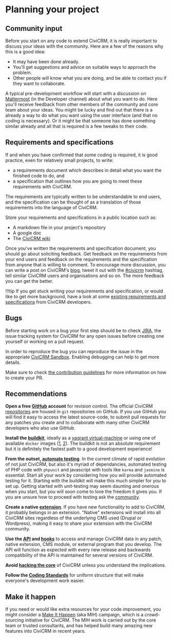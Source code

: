 # Planning your project

## Community input

Before you start on any code to extend CiviCRM, it is really important to discuss your ideas with the community. Here are a few of the reasons why this is a good idea:

-   It may have been done already.
-   You'll get suggestions and advice on suitable ways to approach the problem.
-   Other people will know what you are doing, and be able to contact you if they want to collaborate.

A typical pre-development workflow will start with a discussion on [Mattermost](https://chat.civicrm.org/) (in the Developer channel) about what you want to do. Here you'll receive feedback from other members of the community and core team about your ideas. You might be lucky and find out that there is a already a way to do what you want using the user interface (and that no coding is necessary). Or it might be that someone has done something similar already and all that is required is a few tweaks to their code.

## Requirements and specifications

If and when you have confirmed that some coding is required, it is good practice, even for relatively small projects, to write:

-   a requirements document which describes in detail what you want the finished code to do, and
-   a specification that outlines how you are going to meet these requirements with CiviCRM.

The requirements are typically written to be understandable to end users, and the specification can be thought of as a translation of those requirements into the language of CiviCRM. 

Store your requirements and specifications in a public location such as:

* A markdown file in your project's repository
* A google doc 
* The [CiviCRM wiki](http://wiki.civicrm.org/confluence/display/CRM/CiviCRM+Wiki)

Once you've written the requirements and specification document, you should go about soliciting feedback.  Get feedback on the requirements from your end users and feedback on the requirements and the specification from anyone that is willing to comment. To encourage more discussion, you can write a post on CiviCRM's [blog](https://civicrm.org/blog/), tweet it out with the [#civicrm](https://twitter.com/hashtag/civicrm) hashtag, tell similar CiviCRM users and organisations and so on. The more feedback you can get the better.

!!!tip
    If you get stuck writing your requirements and specification, or would like to get more background, have a look at some [existing requirements and specifications](https://wiki.civicrm.org/confluence/display/CRM/Requirements+and+specifications) from CiviCRM developers.

## Bugs

Before starting work on a bug your first step should be to check  [JIRA](https://issues.civicrm.org/), the issue tracking system for CiviCRM for any open issues before creating one yourself or working on a pull request.

In order to reproduce the bug you can reproduce the issue in the appropriate [CiviCRM Sandbox](https://civicrm.org/sandboxes). Enabling debugging can help to get more details.

Make sure to check [the contribution guidelines](https://github.com/civicrm/civicrm-core/blob/master/.github/CONTRIBUTING.md) for more information on how to create your PR.

## Recommendations

**Open a free [GitHub](https://github.com/) account** for revision control. The official CiviCRM [repositories](https://github.com/civicrm)
are housed in `git` repositories on GitHub.  If you use GitHub you will find it easy to access the latest source-code, to submit pull requests for any patches you create and to collaborate with many other CiviCRM developers who also use GitHub.

**Install the [buildkit](https://github.com/civicrm/civicrm-buildkit)**, ideally as a [vagrant virtual-machine](https://github.com/civicrm/civicrm-buildkit-vagrant) or using one of available `docker` images ([1](https://github.com/progressivetech/docker-civicrm-buildkit), [2](https://github.com/ErichBSchulz/dcbk)). The buildkit is not an absolute requirement but it is definitely the fastest path to a good development experience!

**From the outset, [automate testing](/testing/setup.md)**. In the current climate of rapid evolution of not just CiviCRM, but also it's myriad of dependancies, automated testing of PHP code with `phpunit` and javascript with tools like `karma` and `jasmine` is essential. Start all your work by considering how you will provide automated testing for it. Starting with the buildkit will make this much simpler for you to set up. Getting started with unit-testing may seem daunting and onerous when you start, but you will soon come to love the freedom it gives you. If you are unsure how to proceed with testing ask the [community](/basics/community.md).

**Create a native [extension](/extensions/index.md)**. If you have new functionality to add to CiviCRM, it probably belongs in an extension.  "Native" extensions will install into all CiviCRM sites regardless of the  underlying CMS used (Drupal or Wordpress), making it easy to share your extension with the CiviCRM community.

**Use the [API](/api/index.md) and [hooks](/hooks/index.md)** to access and manage CiviCRM data in any patch, native extension, CMS module, or external program that you develop. The API will function as expected with every new release and backwards compatibility of the API is maintained for several versions of CiviCRM. 

**Avoid [hacking the core](/core/hacking.md)** of CiviCRM unless you understand the implications.

**Follow the [Coding Standards](/standards/index.md)** for uniform structure that will make everyone's development work easier.

## Make it happen

If you need or would like extra resources for your code improvement, you might consider a [Make It Happen](https://civicrm.org/make-it-happen) (aka MIH) campaign, which is a crowd-sourcing initiative for CiviCRM. The MIH work is carried out by the core team or trusted consultants, and has helped build many amazing new features into CiviCRM in recent years.

